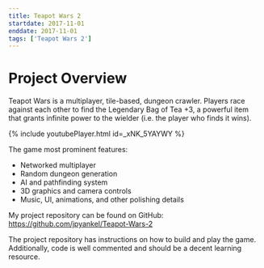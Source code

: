 ```yaml
---
title: Teapot Wars 2
startdate: 2017-11-01
enddate: 2017-11-01
tags: ['Teapot Wars 2']
---
```


# Project Overview
Teapot Wars is a multiplayer, tile-based, dungeon crawler. Players race against
each other to find the Legendary Bag of Tea +3, a powerful item that grants
infinite power to the wielder (i.e. the player who finds it wins).

{% include youtubePlayer.html id=_xNK_5YAYWY %}

The game most prominent features:
* Networked multiplayer
* Random dungeon generation
* AI and pathfinding system
* 3D graphics and camera controls
* Music, UI, animations, and other polishing details

My project repository can be found on GitHub:
<https://github.com/jpyankel/Teapot-Wars-2>

The project repository has instructions on how to build and play the game.
Additionally, code is well commented and should be a decent learning resource.
